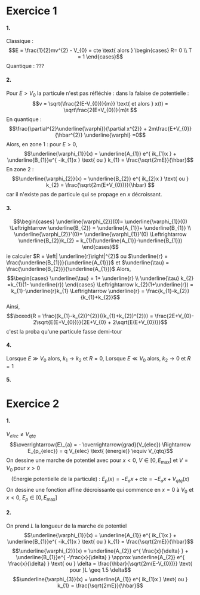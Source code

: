 # Exercice 1
#### 1.
Classique :  
$$E = \frac{1}{2}mv^{2} - V_{0} = cte \text{ alors } \begin{cases}
R= 0 \\
T = 1
\end{cases}$$
Quantique : ???

#### 2.
Pour $E > V_{0}$ la particule n'est pas réfléchie : dans la falaise de potentielle : 
$$v = \sqrt{\frac{2(E-V_{0})}{m}} \text{ et alors } x(t) = \sqrt\frac{2(E+V_{0})}{m}t $$
En quantique : 
$$\frac{\partial^{2}\underline{\varphi}}{\partial x^{2}} + 2m\frac{E+V_{0}}{\hbar^{2}} \underline{\varphi} =0$$
Alors, en zone $1$ : pour $E >0$, 
$$\underline{\varphi_{1}}(x) = \underline{A_{1}} e^{ ik_{1}x } + \underline{B_{1}}e^{ -ik_{1}x } \text{ ou } k_{1} = \frac{\sqrt{2mE}}{\hbar}$$
En zone $2$ : 
$$\underline{\varphi_{2}}(x) = \underline{B_{2}} e^{ ik_{2}x } \text{ ou } k_{2} = \frac{\sqrt{2m(E+V_{0})}}{\hbar} $$
car il n'existe pas de particule qui se propage en $x$ décroissant. 

#### 3.
$$\begin{cases}
\underline{\varphi_{2}}(0)= \underline{\varphi_{1}}(0) \Leftrightarrow \underline{B_{2}} = \underline{A_{1}}+ \underline{B_{1}} \\
\underline{\varphi_{2}}'(0)= \underline{\varphi_{1}}'(0) \Leftrightarrow \underline{B_{2}}k_{2} = k_{1}(\underline{A_{1}}-\underline{B_{1}})
\end{cases}$$
ie calculer $R = \left| \underline{r}\right|^{2}$ ou $\underline{r} = \frac{\underline{B_{1}}}{\underline{A_{1}}}$ et $\underline{\tau} = \frac{\underline{B_{2}}}{\underline{A_{1}}}$
Alors, 
$$\begin{cases}
\underline{\tau} = 1+ \underline{r} \\
\underline{\tau} k_{2} =k_{1}(1- \underline{r})
\end{cases} \Leftrightarrow k_{2}(1+\underline{r}) = k_{1}-\underline{r}k_{1} \Leftrightarrow \underline{r} = \frac{k_{1}-k_{2}}{k_{1}+k_{2}}$$
Ainsi, 
$$\boxed{R = \frac{(k_{1}-k_{2})^{2}}{(k_{1}+k_{2})^{2}}} = \frac{2E+V_{0}- 2\sqrt{E(E+V_{0})}}{2E+V_{0} + 2\sqrt{E(E+V_{0})}}$$
c'est la proba qu'une particule fasse demi-tour

#### 4.
Lorsque $E \gg V_{0}$ alors, $k_{1} \to k_{2}$ et $R = 0$, 
Lorsque $E \ll V_{0}$ alors, $k_{2} \to 0$ et $R=1$

#### 5.


# Exercice 2
#### 1.
$V_{elec} \neq V_{qtq}$
$$\overrightarrow{E}_{a} = - \overrightarrow{grad}(V_{elec}) \Rightarrow E_{p_{elec}} = q V_{elec} \text{ (énergie)} \equiv V_{qtq}$$
On dessine une marche de potentiel avec pour $x<0$, $V \in [0, E_{\max}]$ et $V=V_{0}$ pour $x>0$
$$\text{(Energie potentielle de la particule) : }E_{p}(x) = -E_{a}x + \text{cte} = -E_{a}x +V_{qtq}(x)$$
On dessine une fonction affine décroissante qui commence en $x=0$ à $V_{0}$ et $x<0$, $E_{p} \in [0, E_{\max}]$


#### 2.
On prend $L$ la longueur de la marche de potentiel
$$\underline{\varphi_{1}}(x) = \underline{A_{1}} e^{ ik_{1}x } + \underline{B_{1}}e^{ -ik_{1}x } \text{ ou } k_{1} = \frac{\sqrt{2mE}}{\hbar}$$
$$\underline{\varphi_{2}}(x) = \underline{A_{2}} e^{ \frac{x}{\delta} } + \underline{B_{1}}e^{ -\frac{x}{\delta} } \approx \underline{A_{2}} e^{ \frac{x}{\delta} } \text{ ou } \delta = \frac{\hbar}{\sqrt{2m(E-V_{0})}} \text{ pour }L \geq 1.5 \delta$$
$$\underline{\varphi_{3}}(x) = \underline{A_{1}} e^{ ik_{1}x }  \text{ ou } k_{1} = \frac{\sqrt{2mE}}{\hbar}$$
